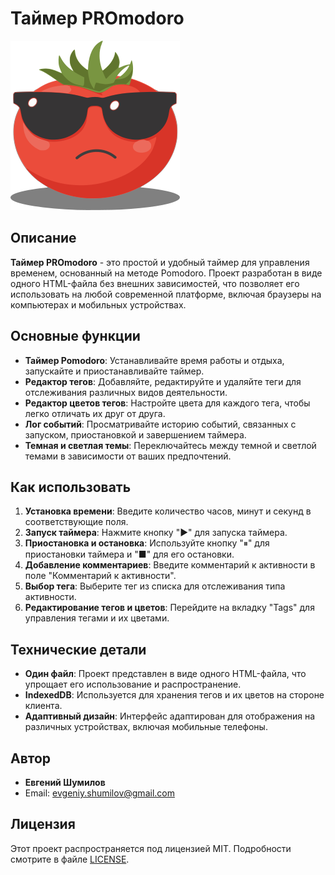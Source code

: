 # Таймер PROmodoro

![Описание логотипа](logo.svg)

## Описание

**Таймер PROmodoro** - это простой и удобный таймер для управления временем, основанный на методе Pomodoro. Проект разработан в виде одного HTML-файла без внешних зависимостей, что позволяет его использовать на любой современной платформе, включая браузеры на компьютерах и мобильных устройствах.

## Основные функции

- **Таймер Pomodoro**: Устанавливайте время работы и отдыха, запускайте и приостанавливайте таймер.
- **Редактор тегов**: Добавляйте, редактируйте и удаляйте теги для отслеживания различных видов деятельности.
- **Редактор цветов тегов**: Настройте цвета для каждого тега, чтобы легко отличать их друг от друга.
- **Лог событий**: Просматривайте историю событий, связанных с запуском, приостановкой и завершением таймера.
- **Темная и светлая темы**: Переключайтесь между темной и светлой темами в зависимости от ваших предпочтений.

## Как использовать

1. **Установка времени**: Введите количество часов, минут и секунд в соответствующие поля.
2. **Запуск таймера**: Нажмите кнопку "▶" для запуска таймера.
3. **Приостановка и остановка**: Используйте кнопку "⏸" для приостановки таймера и "■" для его остановки.
4. **Добавление комментариев**: Введите комментарий к активности в поле "Комментарий к активности".
5. **Выбор тега**: Выберите тег из списка для отслеживания типа активности.
6. **Редактирование тегов и цветов**: Перейдите на вкладку "Tags" для управления тегами и их цветами.

## Технические детали

- **Один файл**: Проект представлен в виде одного HTML-файла, что упрощает его использование и распространение.
- **IndexedDB**: Используется для хранения тегов и их цветов на стороне клиента.
- **Адаптивный дизайн**: Интерфейс адаптирован для отображения на различных устройствах, включая мобильные телефоны.

## Автор

- **Евгений Шумилов**
- Email: [evgeniy.shumilov@gmail.com](mailto:evgeniy.shumilov@gmail.com)

## Лицензия

Этот проект распространяется под лицензией MIT. Подробности смотрите в файле [LICENSE](LICENSE).
